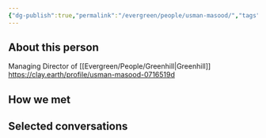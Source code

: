 ```yaml
---
{"dg-publish":true,"permalink":"/evergreen/people/usman-masood/","tags":["people"]}
---
```


## About this person
Managing Director of [[Evergreen/People/Greenhill\|Greenhill]]
https://clay.earth/profile/usman-masood-0716519d

## How we met


## Selected conversations
